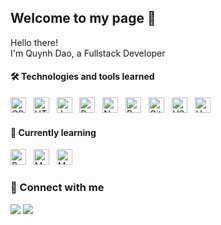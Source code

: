 ## Welcome to my page 👋

<p>Hello there! </br> I'm Quynh Dao, a Fullstack Developer

#### 🛠  Technologies and tools learned
<p>
<img src="https://img.shields.io/badge/-CSS3-%231572B6?style=flat-square&logo=css3" alt="CSS3 logo" title="CSS3" height="25" />
&nbsp;
<img src="https://img.shields.io/badge/-HTML5-%23E44D27?style=flat-square&logo=html5&logoColor=ffffff" alt="HTML5 logo" title="HTML5" height="25" />
&nbsp;
<img src="https://img.shields.io/badge/JavaScript-282C34?logo=javascript&logoColor=F7DF1E" alt="JavaScript logo" title="JavaScript" height="25" />
&nbsp;
<img src="https://img.shields.io/badge/-React-45b8d8?style=flat-square&logo=react&logoColor=white" alt="React logo" title="React" height="25" />
&nbsp;
<img src="https://img.shields.io/badge/-Nodejs-43853d?style=flat-square&logo=Node.js&logoColor=white" alt="Node.js logo" title="Node.js" height="25" />
&nbsp;
<img src="https://img.shields.io/badge/-Nodejs-43853d?style=flat-square&logo=postgresql&logoColor=white" alt="PostgreSQL logo" title="PostgreSQL" height="25" />
&nbsp;
<img src="https://img.shields.io/badge/-Git-%23F05032?style=flat-square&logo=git&logoColor=%23ffffff" alt="Git logo" title="Git" height="25" />
&nbsp;
<img src="https://img.shields.io/badge/-VSCode-%23007ACC?style=flat-square&logo=visual-studio-code" alt="VSCode logo" title="VS Code" height="25" />
&nbsp;
<img src="https://img.shields.io/badge/heroku-%23430098.svg?style=for-the-badge&logo=heroku&logoColor=white" alt="Heroku logo" title="Heroku" height="25" />
&nbsp;
</p>

#### 🌱 Currently learning
<p>
<img src="https://img.shields.io/badge/bootstrap-%238511FA.svg?style=for-the-badge&logo=bootstrap&logoColor=white" alt="Bootstrap logo" title="Bootstrap" height="25" />
&nbsp;
<img src="https://img.shields.io/badge/MUI-%230081CB.svg?style=for-the-badge&logo=mui&logoColor=white" alt="MUI logo" title="MUI" height="25" />
&nbsp;
<img src="https://img.shields.io/badge/-MongoDB-13aa52?style=flat-square&logo=mongodb&logoColor=white" alt="MongoDB logo" title="MongoDB" height="25" />
&nbsp;
</p>


### 👯 Connect with me
<p>
<a target="_blank" href="https://www.linkedin.com/in/daoquynh29"><img src="https://img.shields.io/badge/-LinkedIn-0077B5?style=for-the-badge&logo=Linkedin&logoColor=white"></img></a>
<a target="_blank" href="mailto:nguy2884@umn.edu"><img src="https://img.shields.io/badge/-Gmail-D14836?style=for-the-badge&logo=Gmail&logoColor=white"></img></a>
</p>



<!--
**quynhngandao/quynhngandao** is a ✨ _special_ ✨ repository because its `README.md` (this file) appears on your GitHub profile.

Here are some ideas to get you started:

- 🔭 I’m currently working on ...
- 🌱 I’m currently learning ...
- 👯 I’m looking to collaborate on ...
- 🤔 I’m looking for help with ...
- 💬 Ask me about ...
- 📫 How to reach me: ...
- 😄 Pronouns: ...
- ⚡ Fun fact: ...
-->
